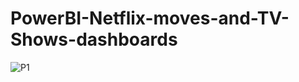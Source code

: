 # PowerBI-Netflix-moves-and-TV-Shows-dashboards

![P1](https://github.com/Harikrishnan-Nair/PowerBI-Netflix-moves-and-TV-Shows-dashboards/assets/95662379/9fd210e9-043e-4562-905d-4f883f3b37d0)
